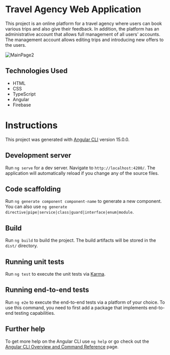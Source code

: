 
# Travel Agency Web Application

This project is an online platform for a travel agency where users can book various trips and also give their feedback. In addition, the platform has an administrative account that allows full management of all users' accounts. The management account allows editing trips and introducing new offers to the users.

![MainPage2](https://user-images.githubusercontent.com/66325429/226611652-5aead89e-f086-437c-ae7a-92cf944b9d98.png)


## Technologies Used
- HTML
- CSS
- TypeScript
- Angular
- Firebase

# Instructions

This project was generated with [Angular CLI](https://github.com/angular/angular-cli) version 15.0.0.

## Development server

Run `ng serve` for a dev server. Navigate to `http://localhost:4200/`. The application will automatically reload if you change any of the source files.

## Code scaffolding

Run `ng generate component component-name` to generate a new component. You can also use `ng generate directive|pipe|service|class|guard|interface|enum|module`.

## Build

Run `ng build` to build the project. The build artifacts will be stored in the `dist/` directory.

## Running unit tests

Run `ng test` to execute the unit tests via [Karma](https://karma-runner.github.io).

## Running end-to-end tests

Run `ng e2e` to execute the end-to-end tests via a platform of your choice. To use this command, you need to first add a package that implements end-to-end testing capabilities.

## Further help

To get more help on the Angular CLI use `ng help` or go check out the [Angular CLI Overview and Command Reference](https://angular.io/cli) page.


